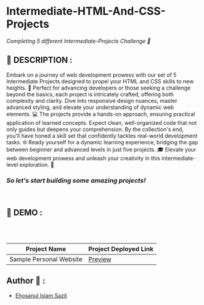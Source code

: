 # Intermediate-HTML-And-CSS-Projects

_Completing 5 different Intermediate-Projects Challenge 🚀_

## 📙 DESCRIPTION :

<p>Embark on a journey of web development prowess with our set of 5 Intermediate Projects designed to propel your HTML and CSS skills to new heights. 🚀 Perfect for advancing developers or those seeking a challenge beyond the basics, each project is intricately crafted, offering both complexity and clarity. Dive into responsive design nuances, master advanced styling, and elevate your understanding of dynamic web elements. 💻 The projects provide a hands-on approach, ensuring practical application of learned concepts. Expect clean, well-organized code that not only guides but deepens your comprehension. By the collection's end, you'll have honed a skill set that confidently tackles real-world development tasks. 🌐 Ready yourself for a dynamic learning experience, bridging the gap between beginner and advanced levels in just five projects. 🎓 Elevate your web development prowess and unleash your creativity in this intermediate-level exploration. 🌟</p>

<h3><em>So let's start building some amazing projects!</em></h3>
<br>

## 📸 DEMO :

<br><br>

| Project Name            | Project Deployed Link |
| ----------------------- | --------------------- |
| Sample Personal Website | [Preview](#)          |

## Author 👋 :

- [Ehosanul Islam Sazit](https://github.com/sazit96)
